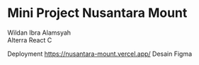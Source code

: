 # Mini Project Nusantara Mount

Wildan Ibra Alamsyah<br/>
Alterra React C

Deployment https://nusantara-mount.vercel.app/
Desain Figma 
